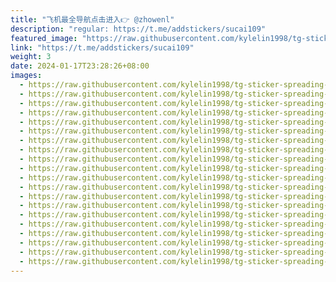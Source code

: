 ```yaml
---
title: "飞机最全导航点击进入👉 @zhowenl"
description: "regular: https://t.me/addstickers/sucai109"
featured_image: "https://raw.githubusercontent.com/kylelin1998/tg-sticker-spreading-worldwide-images/main/img/df66d057-dbb1-4bc0-a8c4-3616a0d137ac.jpg"
link: "https://t.me/addstickers/sucai109"
weight: 3
date: 2024-01-17T23:28:26+08:00
images:
  - https://raw.githubusercontent.com/kylelin1998/tg-sticker-spreading-worldwide-images/main/img/df66d057-dbb1-4bc0-a8c4-3616a0d137ac.jpg
  - https://raw.githubusercontent.com/kylelin1998/tg-sticker-spreading-worldwide-images/main/img/5dff05a0-74ef-4ed2-bb79-d4b5aa2b487c.jpg
  - https://raw.githubusercontent.com/kylelin1998/tg-sticker-spreading-worldwide-images/main/img/50856a9f-2e20-410a-9bbb-c811a45c63cd.jpg
  - https://raw.githubusercontent.com/kylelin1998/tg-sticker-spreading-worldwide-images/main/img/9e0bd327-9b39-4fb6-a606-1dab7299dea0.jpg
  - https://raw.githubusercontent.com/kylelin1998/tg-sticker-spreading-worldwide-images/main/img/3a3c5ea0-bf76-45f1-be20-1454f0f74eb5.jpg
  - https://raw.githubusercontent.com/kylelin1998/tg-sticker-spreading-worldwide-images/main/img/9ee46e6d-12be-4227-85c3-7f8924a2827b.jpg
  - https://raw.githubusercontent.com/kylelin1998/tg-sticker-spreading-worldwide-images/main/img/13393a49-17e5-4b73-b539-5ae5b9019526.jpg
  - https://raw.githubusercontent.com/kylelin1998/tg-sticker-spreading-worldwide-images/main/img/ab185345-f6e4-4157-b3dc-05f446a215b9.jpg
  - https://raw.githubusercontent.com/kylelin1998/tg-sticker-spreading-worldwide-images/main/img/5dea59b3-fd2f-451d-ab92-dd77bfeccc8a.jpg
  - https://raw.githubusercontent.com/kylelin1998/tg-sticker-spreading-worldwide-images/main/img/6958be98-2504-4f6e-b773-c3fa2847c6ad.jpg
  - https://raw.githubusercontent.com/kylelin1998/tg-sticker-spreading-worldwide-images/main/img/dbbc8927-d90a-475f-bfba-e6910ff50144.jpg
  - https://raw.githubusercontent.com/kylelin1998/tg-sticker-spreading-worldwide-images/main/img/f44064ce-e3d4-4cff-b5be-5b49bc273c39.jpg
  - https://raw.githubusercontent.com/kylelin1998/tg-sticker-spreading-worldwide-images/main/img/83e8d671-1f4f-41f2-a7b9-5febbd602351.jpg
  - https://raw.githubusercontent.com/kylelin1998/tg-sticker-spreading-worldwide-images/main/img/f8227528-eb94-4bbf-b964-692ef5e260f8.jpg
  - https://raw.githubusercontent.com/kylelin1998/tg-sticker-spreading-worldwide-images/main/img/c8c28e93-81cf-4df1-8ae1-3f2e9e6f45a9.jpg
  - https://raw.githubusercontent.com/kylelin1998/tg-sticker-spreading-worldwide-images/main/img/7cafdce0-42bb-43c2-8df3-b9a0c123d893.jpg
  - https://raw.githubusercontent.com/kylelin1998/tg-sticker-spreading-worldwide-images/main/img/dc05703f-5e02-4fef-a2f3-51ef10b54504.jpg
  - https://raw.githubusercontent.com/kylelin1998/tg-sticker-spreading-worldwide-images/main/img/abcf0553-b112-4299-8d2d-fa0b641e8ba8.jpg
  - https://raw.githubusercontent.com/kylelin1998/tg-sticker-spreading-worldwide-images/main/img/df2fbebf-2f92-49d7-b3fb-c9f88805c99d.jpg
  - https://raw.githubusercontent.com/kylelin1998/tg-sticker-spreading-worldwide-images/main/img/fbcca526-27e6-4b2a-8e92-3083867c1845.jpg
---
```

